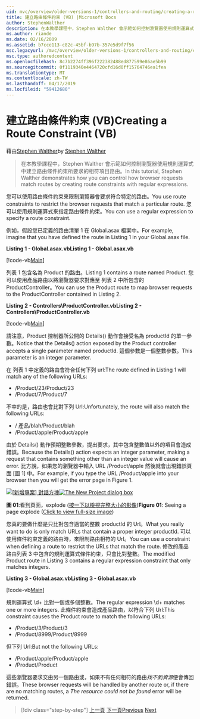 ```yaml
---
uid: mvc/overview/older-versions-1/controllers-and-routing/creating-a-route-constraint-vb
title: 建立路由條件約束 (VB) |Microsoft Docs
author: StephenWalther
description: 在本教學課程中，Stephen Walther 會示範如何控制瀏覽器使用規則運算式中建立路由條件約束所要求的相符項目路由。
ms.author: riande
ms.date: 02/16/2009
ms.assetid: b7cce113-c82c-45bf-b97b-357e5d9f7f56
msc.legacyurl: /mvc/overview/older-versions-1/controllers-and-routing/creating-a-route-constraint-vb
msc.type: authoredcontent
ms.openlocfilehash: 8c7b2274ff396f222382488ed877599e86ae5b99
ms.sourcegitcommit: 0f1119340e4464720cfd16d0ff15764746ea1fea
ms.translationtype: MT
ms.contentlocale: zh-TW
ms.lasthandoff: 04/17/2019
ms.locfileid: "59412680"
---
```

# <a name="creating-a-route-constraint-vb"></a><span data-ttu-id="c43b2-103">建立路由條件約束 (VB)</span><span class="sxs-lookup"><span data-stu-id="c43b2-103">Creating a Route Constraint (VB)</span></span>

<span data-ttu-id="c43b2-104">藉由[Stephen Walther](https://github.com/StephenWalther)</span><span class="sxs-lookup"><span data-stu-id="c43b2-104">by [Stephen Walther](https://github.com/StephenWalther)</span></span>

> <span data-ttu-id="c43b2-105">在本教學課程中，Stephen Walther 會示範如何控制瀏覽器使用規則運算式中建立路由條件約束所要求的相符項目路由。</span><span class="sxs-lookup"><span data-stu-id="c43b2-105">In this tutorial, Stephen Walther demonstrates how you can control how browser requests match routes by creating route constraints with regular expressions.</span></span>


<span data-ttu-id="c43b2-106">您可以使用路由條件約束來限制瀏覽器會要求符合特定的路由。</span><span class="sxs-lookup"><span data-stu-id="c43b2-106">You use route constraints to restrict the browser requests that match a particular route.</span></span> <span data-ttu-id="c43b2-107">您可以使用規則運算式來指定路由條件約束。</span><span class="sxs-lookup"><span data-stu-id="c43b2-107">You can use a regular expression to specify a route constraint.</span></span>

<span data-ttu-id="c43b2-108">例如，假設您已定義的路由清單 1 在 Global.asax 檔案中。</span><span class="sxs-lookup"><span data-stu-id="c43b2-108">For example, imagine that you have defined the route in Listing 1 in your Global.asax file.</span></span>

<span data-ttu-id="c43b2-109">**Listing 1 - Global.asax.vb**</span><span class="sxs-lookup"><span data-stu-id="c43b2-109">**Listing 1 - Global.asax.vb**</span></span>

[!code-vb[Main](creating-a-route-constraint-vb/samples/sample1.vb)]

<span data-ttu-id="c43b2-110">列表 1 包含名為 Product 的路由。</span><span class="sxs-lookup"><span data-stu-id="c43b2-110">Listing 1 contains a route named Product.</span></span> <span data-ttu-id="c43b2-111">您可以使用產品路由以將瀏覽器要求對應至 列表 2 中所包含的 ProductController。</span><span class="sxs-lookup"><span data-stu-id="c43b2-111">You can use the Product route to map browser requests to the ProductController contained in Listing 2.</span></span>

<span data-ttu-id="c43b2-112">**Listing 2 - Controllers\ProductController.vb**</span><span class="sxs-lookup"><span data-stu-id="c43b2-112">**Listing 2 - Controllers\ProductController.vb**</span></span>

[!code-vb[Main](creating-a-route-constraint-vb/samples/sample2.vb)]

<span data-ttu-id="c43b2-113">請注意，Product 控制器所公開的 Details() 動作會接受名為 productId 的單一參數。</span><span class="sxs-lookup"><span data-stu-id="c43b2-113">Notice that the Details() action exposed by the Product controller accepts a single parameter named productId.</span></span> <span data-ttu-id="c43b2-114">這個參數是一個整數參數。</span><span class="sxs-lookup"><span data-stu-id="c43b2-114">This parameter is an integer parameter.</span></span>

<span data-ttu-id="c43b2-115">在 列表 1 中定義的路由會符合任何下列 url:</span><span class="sxs-lookup"><span data-stu-id="c43b2-115">The route defined in Listing 1 will match any of the following URLs:</span></span>

- <span data-ttu-id="c43b2-116">/Product/23</span><span class="sxs-lookup"><span data-stu-id="c43b2-116">/Product/23</span></span>
- <span data-ttu-id="c43b2-117">/Product/7</span><span class="sxs-lookup"><span data-stu-id="c43b2-117">/Product/7</span></span>

<span data-ttu-id="c43b2-118">不幸的是，路由也會比對下列 Url:</span><span class="sxs-lookup"><span data-stu-id="c43b2-118">Unfortunately, the route will also match the following URLs:</span></span>

- <span data-ttu-id="c43b2-119">/ 產品/blah</span><span class="sxs-lookup"><span data-stu-id="c43b2-119">/Product/blah</span></span>
- <span data-ttu-id="c43b2-120">/Product/apple</span><span class="sxs-lookup"><span data-stu-id="c43b2-120">/Product/apple</span></span>

<span data-ttu-id="c43b2-121">由於 Details() 動作預期整數參數，提出要求，其中包含整數值以外的項目會造成錯誤。</span><span class="sxs-lookup"><span data-stu-id="c43b2-121">Because the Details() action expects an integer parameter, making a request that contains something other than an integer value will cause an error.</span></span> <span data-ttu-id="c43b2-122">比方說，如果您的瀏覽器中輸入 URL /Product/apple 然後就會出現錯誤頁面 [圖 1] 中。</span><span class="sxs-lookup"><span data-stu-id="c43b2-122">For example, if you type the URL /Product/apple into your browser then you will get the error page in Figure 1.</span></span>


<span data-ttu-id="c43b2-123">[![[新增專案] 對話方塊](creating-a-route-constraint-vb/_static/image1.jpg)](creating-a-route-constraint-vb/_static/image1.png)</span><span class="sxs-lookup"><span data-stu-id="c43b2-123">[![The New Project dialog box](creating-a-route-constraint-vb/_static/image1.jpg)](creating-a-route-constraint-vb/_static/image1.png)</span></span>

<span data-ttu-id="c43b2-124">**圖 01**:看到頁面，explode ([按一下以檢視完整大小的影像](creating-a-route-constraint-vb/_static/image2.png))</span><span class="sxs-lookup"><span data-stu-id="c43b2-124">**Figure 01**: Seeing a page explode ([Click to view full-size image](creating-a-route-constraint-vb/_static/image2.png))</span></span>


<span data-ttu-id="c43b2-125">您真的要做什麼是只比對包含適當的整數 productId 的 Url。</span><span class="sxs-lookup"><span data-stu-id="c43b2-125">What you really want to do is only match URLs that contain a proper integer productId.</span></span> <span data-ttu-id="c43b2-126">可以使用條件約束定義的路由時，來限制路由相符的 Url。</span><span class="sxs-lookup"><span data-stu-id="c43b2-126">You can use a constraint when defining a route to restrict the URLs that match the route.</span></span> <span data-ttu-id="c43b2-127">修改的產品路由列表 3 中包含的規則運算式條件約束，只會比對整數。</span><span class="sxs-lookup"><span data-stu-id="c43b2-127">The modified Product route in Listing 3 contains a regular expression constraint that only matches integers.</span></span>

<span data-ttu-id="c43b2-128">**Listing 3 - Global.asax.vb**</span><span class="sxs-lookup"><span data-stu-id="c43b2-128">**Listing 3 - Global.asax.vb**</span></span>

[!code-vb[Main](creating-a-route-constraint-vb/samples/sample3.vb)]

<span data-ttu-id="c43b2-129">規則運算式 \d+ 比對一個或多個整數。</span><span class="sxs-lookup"><span data-stu-id="c43b2-129">The regular expression \d+ matches one or more integers.</span></span> <span data-ttu-id="c43b2-130">此條件約束會造成產品路由，以符合下列 Url:</span><span class="sxs-lookup"><span data-stu-id="c43b2-130">This constraint causes the Product route to match the following URLs:</span></span>

- <span data-ttu-id="c43b2-131">/Product/3</span><span class="sxs-lookup"><span data-stu-id="c43b2-131">/Product/3</span></span>
- <span data-ttu-id="c43b2-132">/Product/8999</span><span class="sxs-lookup"><span data-stu-id="c43b2-132">/Product/8999</span></span>

<span data-ttu-id="c43b2-133">但下列 Url:</span><span class="sxs-lookup"><span data-stu-id="c43b2-133">But not the following URLs:</span></span>

- <span data-ttu-id="c43b2-134">/Product/apple</span><span class="sxs-lookup"><span data-stu-id="c43b2-134">/Product/apple</span></span>
- <span data-ttu-id="c43b2-135">/Product</span><span class="sxs-lookup"><span data-stu-id="c43b2-135">/Product</span></span>

<span data-ttu-id="c43b2-136">這些瀏覽器要求交由另一個路由或，如果不有任何相符的路由*找不到資源*便會傳回錯誤。</span><span class="sxs-lookup"><span data-stu-id="c43b2-136">These browser requests will be handled by another route or, if there are no matching routes, a *The resource could not be found* error will be returned.</span></span>

> [!div class="step-by-step"]
> <span data-ttu-id="c43b2-137">[上一頁](creating-custom-routes-vb.md)
> [下一頁](creating-a-custom-route-constraint-vb.md)</span><span class="sxs-lookup"><span data-stu-id="c43b2-137">[Previous](creating-custom-routes-vb.md)
[Next](creating-a-custom-route-constraint-vb.md)</span></span>
